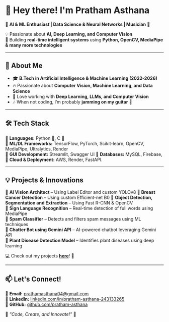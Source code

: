 # 👋 Hey there! I'm Pratham Asthana  

🚀 **AI & ML Enthusiast | Data Science & Neural Networks | Musician** 🎸  

💡 Passionate about **AI, Deep Learning, and Computer Vision**  
🎯 Building **real-time intelligent systems** using **Python, OpenCV, MediaPipe & many more technologies**  

---

## 🚀 About Me  

- 🎓 **B.Tech in Artificial Intelligence & Machine Learning (2022-2026)**  
- 🔥 Passionate about **Computer Vision, Machine Learning, and Data Science**  
- 🤖 Love working with **Deep Learning, LLMs, and Computer Vision**  
- 🎶 When not coding, I’m probably **jamming on my guitar** 🎸  

---

## 🛠️ Tech Stack  

🔹 **Languages:** Python 🐍, C 🚀  
🔹 **ML/DL Frameworks:** TensorFlow, PyTorch, Scikit-learn, OpenCV, MediaPipe, Ultralytics, Render  
🔹 **GUI Development:** Streamlit, Swagger UI
🔹 **Databases:** MySQL, Firebase, 
🔹 **Cloud & Deployment:** AWS, Render, FastAPI. 

---

## 💡 Projects & Innovations  
🔹 **AI Vision Architect** – Using Label Editor and custom YOLOv8
🔹 **Breast Cancer Detection** – Using custom Efficient-net B0
🔹 **Object Detection, Segmentation and Extraction** – Using Fast R-CNN & OpenCV    
🔹 **Sign Language Recognition** – Real-time detection of full words using MediaPipe  
🔹 **Spam Classifier** – Detects and filters spam messages using ML techniques  
🔹 **Chatter Bot using Gemini API** – AI-powered chatbot leveraging Gemini API  
🔹 **Plant Disease Detection Model** – Identifies plant diseases using deep learning  
 

💻 Check out my projects **[here](https://github.com/pratham-asthana?tab=repositories)**! 🚀  

---

## 📫 Let's Connect!  

🔹 **Email:** [prathamasthana04@gmail.com](mailto:prathamasthana04@gmail.com)  
🔹 **LinkedIn:** [linkedin.com/in/pratham-asthana-243133265](https://linkedin.com/in/pratham-asthana-243133265)  
🔹 **GitHub:** [github.com/pratham-asthana](https://github.com/pratham-asthana)  

🌟 _"Code, Create, and Innovate!"_ 🚀  

